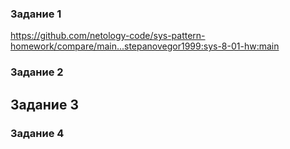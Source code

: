 ### Задание 1
https://github.com/netology-code/sys-pattern-homework/compare/main...stepanovegor1999:sys-8-01-hw:main
### Задание 2

## Задание 3

### Задание 4


